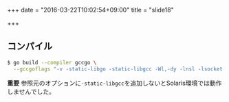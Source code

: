 +++
date = "2016-03-22T10:02:54+09:00"
title = "slide18"

+++
## コンパイル

```bash
$ go build --compiler gccgo \
  --gccgoflags "-v -static-libgo -static-libgcc -Wl,-dy -lnsl -lsocket -lrt"
```

**重要**
参照元のオプションに`-static-libgcc`を追加しないとSolaris環境では動作しませんでした。
